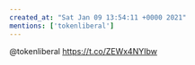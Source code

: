 ```yaml
---
created_at: "Sat Jan 09 13:54:11 +0000 2021"
mentions: ['tokenliberal']
---
```


@tokenliberal https://t.co/ZEWx4NYIbw